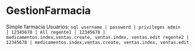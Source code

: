 # GestionFarmacia
Simple farmacia
Usuarios:
``sql
username | password | privileges
admin    | 12345678 | All
regente1 | 12345678 | medicamentos.index,ventas.create, ventas.index, ventas.edit
regente2 | 12345678 | medicamentos.index,ventas.create, ventas.index, ventas.edit
``
